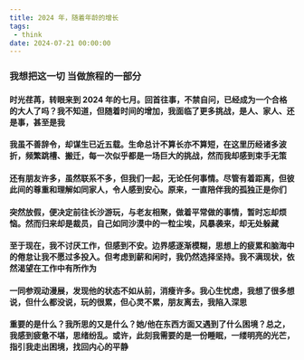 ```yaml
---
title: 2024 年，随着年龄的增长
tags:
 - think
date: 2024-07-21 00:00:00
---
```


<h3 class="my-10 text-center">我想把这一切 当做旅程的一部分</h3>

<meting-js type="song" theme="var(--hy-c-primary)" server="netease"  id="1881866975" autoplay="true" />

<div class="my-10 text-center">
 
</div>


#### 时光荏苒，转眼来到 2024 年的七月。回首往事，不禁自问，已经成为一个合格的大人了吗？我不知道，但随着时间的增加，我面临了更多挑战，是人、家人、还是事，甚至是我

#### 我虽不善辞令，却谋生已近五载。生命总计不算长亦不算短，在这里历经诸多波折，频繁跳槽、搬迁，每一次似乎都是一场巨大的挑战，然而我却感到束手无策

#### 还有朋友许多，虽然联系不多，但我们一起，无论任何事情。尽管有着距离，但彼此间的尊重和理解如同家人，令人感到安心。原来，一直陪伴我的孤独正是你们

#### 突然放假，便决定前往长沙游玩，与老友相聚，做着平常做的事情，暂时忘却烦恼。然而归来却是裁员，自己如同沙漠中的一粒尘埃，风暴袭来，却无处躲藏

#### 至于现在，我不讨厌工作，但感到不安。边界感逐渐模糊，思想上的疲累和脑海中的倦怠让我不愿过多投入。但考虑到薪和闲时，我仍然选择坚持。我不满现状，依然渴望在工作中有所作为

#### 一同参观动漫展，发现他的状态不如从前，消瘦许多。我心生忧虑，我想了很多想说，但什么都没说，玩的很累，但心灵不累，朋友离去，我陷入深思

#### 重要的是什么？我所思的又是什么？她/他在东西方面又遇到了什么困境？总之，我感到疲惫不堪，思绪纷乱。或许，此刻我需要的是一份睡眠，一缕明亮的光芒，指引我走出困境，找回内心的平静

<!-- more -->
